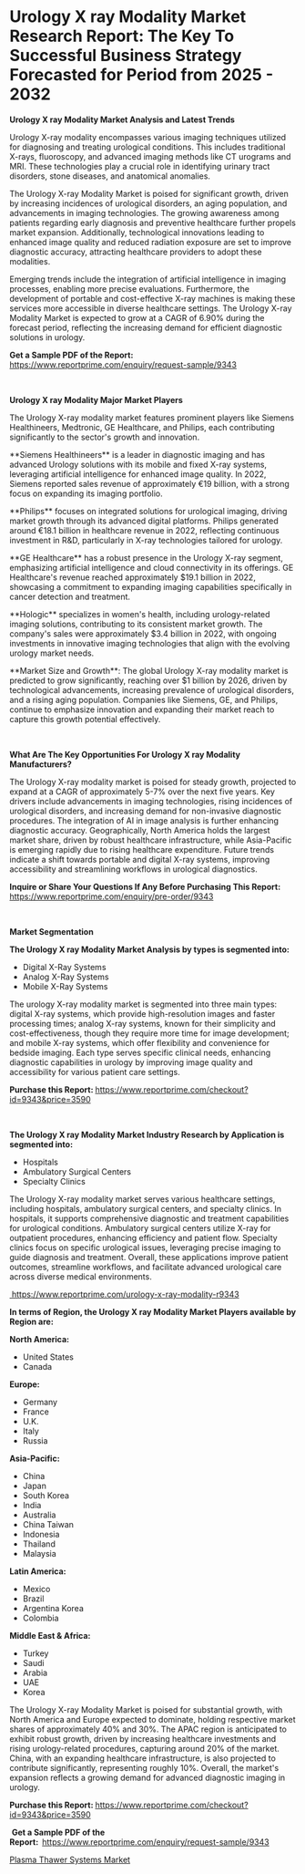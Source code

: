 <p><h1>Urology X ray Modality Market Research Report: The Key To Successful Business Strategy Forecasted for Period from 2025 - 2032</h1></p><p><strong>Urology X ray Modality Market Analysis and Latest Trends</strong></p>
<p><p>Urology X-ray modality encompasses various imaging techniques utilized for diagnosing and treating urological conditions. This includes traditional X-rays, fluoroscopy, and advanced imaging methods like CT urograms and MRI. These technologies play a crucial role in identifying urinary tract disorders, stone diseases, and anatomical anomalies.</p><p>The Urology X-ray Modality Market is poised for significant growth, driven by increasing incidences of urological disorders, an aging population, and advancements in imaging technologies. The growing awareness among patients regarding early diagnosis and preventive healthcare further propels market expansion. Additionally, technological innovations leading to enhanced image quality and reduced radiation exposure are set to improve diagnostic accuracy, attracting healthcare providers to adopt these modalities.</p><p>Emerging trends include the integration of artificial intelligence in imaging processes, enabling more precise evaluations. Furthermore, the development of portable and cost-effective X-ray machines is making these services more accessible in diverse healthcare settings. The Urology X-ray Modality Market is expected to grow at a CAGR of 6.90% during the forecast period, reflecting the increasing demand for efficient diagnostic solutions in urology.</p></p>
<p><strong>Get a Sample PDF of the Report:&nbsp;</strong> <a href="https://www.reportprime.com/enquiry/request-sample/9343?utm_campaign=3586&utm_medium=2&utm_source=Github&utm_content=ia&utm_term=20032025&utm_id=urology-x-ray-modality">https://www.reportprime.com/enquiry/request-sample/9343</a></p>
<p>&nbsp;</p>
<p><strong>Urology X ray Modality Major Market Players</strong></p>
<p><p>The Urology X-ray modality market features prominent players like Siemens Healthineers, Medtronic, GE Healthcare, and Philips, each contributing significantly to the sector's growth and innovation. </p><p>**Siemens Healthineers** is a leader in diagnostic imaging and has advanced Urology solutions with its mobile and fixed X-ray systems, leveraging artificial intelligence for enhanced image quality. In 2022, Siemens reported sales revenue of approximately €19 billion, with a strong focus on expanding its imaging portfolio.</p><p>**Philips** focuses on integrated solutions for urological imaging, driving market growth through its advanced digital platforms. Philips generated around €18.1 billion in healthcare revenue in 2022, reflecting continuous investment in R&D, particularly in X-ray technologies tailored for urology.</p><p>**GE Healthcare** has a robust presence in the Urology X-ray segment, emphasizing artificial intelligence and cloud connectivity in its offerings. GE Healthcare's revenue reached approximately $19.1 billion in 2022, showcasing a commitment to expanding imaging capabilities specifically in cancer detection and treatment.</p><p>**Hologic** specializes in women's health, including urology-related imaging solutions, contributing to its consistent market growth. The company's sales were approximately $3.4 billion in 2022, with ongoing investments in innovative imaging technologies that align with the evolving urology market needs.</p><p>**Market Size and Growth**: The global Urology X-ray modality market is predicted to grow significantly, reaching over $1 billion by 2026, driven by technological advancements, increasing prevalence of urological disorders, and a rising aging population. Companies like Siemens, GE, and Philips, continue to emphasize innovation and expanding their market reach to capture this growth potential effectively.</p></p>
<p>&nbsp;</p>
<p><strong>What Are The Key Opportunities For Urology X ray Modality Manufacturers?</strong></p>
<p><p>The Urology X-ray modality market is poised for steady growth, projected to expand at a CAGR of approximately 5-7% over the next five years. Key drivers include advancements in imaging technologies, rising incidences of urological disorders, and increasing demand for non-invasive diagnostic procedures. The integration of AI in image analysis is further enhancing diagnostic accuracy. Geographically, North America holds the largest market share, driven by robust healthcare infrastructure, while Asia-Pacific is emerging rapidly due to rising healthcare expenditure. Future trends indicate a shift towards portable and digital X-ray systems, improving accessibility and streamlining workflows in urological diagnostics.</p></p>
<p><strong>Inquire or Share Your Questions If Any Before Purchasing This Report:</strong> <a href="https://www.reportprime.com/enquiry/pre-order/9343?utm_campaign=3586&utm_medium=2&utm_source=Github&utm_content=ia&utm_term=20032025&utm_id=urology-x-ray-modality">https://www.reportprime.com/enquiry/pre-order/9343</a></p>
<p>&nbsp;</p>
<p><strong>Market Segmentation</strong></p>
<p><strong>The Urology X ray Modality Market Analysis by types is segmented into:</strong></p>
<p><ul><li>Digital X-Ray Systems</li><li>Analog X-Ray Systems</li><li>Mobile X-Ray Systems</li></ul></p>
<p><p>The urology X-ray modality market is segmented into three main types: digital X-ray systems, which provide high-resolution images and faster processing times; analog X-ray systems, known for their simplicity and cost-effectiveness, though they require more time for image development; and mobile X-ray systems, which offer flexibility and convenience for bedside imaging. Each type serves specific clinical needs, enhancing diagnostic capabilities in urology by improving image quality and accessibility for various patient care settings.</p></p>
<p><strong>Purchase this Report:&nbsp;</strong><a href="https://www.reportprime.com/checkout?id=9343&price=3590&utm_campaign=3586&utm_medium=2&utm_source=Github&utm_content=ia&utm_term=20032025&utm_id=urology-x-ray-modality">https://www.reportprime.com/checkout?id=9343&price=3590</a></p>
<p>&nbsp;</p>
<p><strong>The Urology X ray Modality Market Industry Research by Application is segmented into:</strong></p>
<p><ul><li>Hospitals</li><li>Ambulatory Surgical Centers</li><li>Specialty Clinics</li></ul></p>
<p><p>The Urology X-ray modality market serves various healthcare settings, including hospitals, ambulatory surgical centers, and specialty clinics. In hospitals, it supports comprehensive diagnostic and treatment capabilities for urological conditions. Ambulatory surgical centers utilize X-ray for outpatient procedures, enhancing efficiency and patient flow. Specialty clinics focus on specific urological issues, leveraging precise imaging to guide diagnosis and treatment. Overall, these applications improve patient outcomes, streamline workflows, and facilitate advanced urological care across diverse medical environments.</p></p>
<p><a href="https://www.reportprime.com/urology-x-ray-modality-r9343?utm_campaign=3586&utm_medium=2&utm_source=Github&utm_content=ia&utm_term=20032025&utm_id=urology-x-ray-modality">&nbsp;https://www.reportprime.com/urology-x-ray-modality-r9343</a></p>
<p><strong>In terms of Region, the Urology X ray Modality Market Players available by Region are:</strong></p>
<p>
    <p> <strong> North America: </strong>
        <ul>
            <li>United States</li>
            <li>Canada</li>
        </ul>
        </p> 
    <p> <strong> Europe: </strong>
        <ul>
            <li>Germany</li>
            <li>France</li>
            <li>U.K.</li>
            <li>Italy</li>
            <li>Russia</li>
        </ul>
        </p> 
    <p> <strong> Asia-Pacific: </strong>
        <ul>
            <li>China</li>
            <li>Japan</li>
            <li>South Korea</li>
            <li>India</li>
            <li>Australia</li>
            <li>China Taiwan</li>
            <li>Indonesia</li>
            <li>Thailand</li>
            <li>Malaysia</li>
        </ul>
        </p> 
    <p> <strong> Latin America: </strong>
        <ul>
            <li>Mexico</li>
            <li>Brazil</li>
            <li>Argentina Korea</li>
            <li>Colombia</li>
        </ul>
        </p> 
    <p> <strong> Middle East & Africa: </strong>
        <ul>
            <li>Turkey</li>
            <li>Saudi</li>
            <li>Arabia</li>
            <li>UAE</li>
            <li>Korea</li>
        </ul>
    </p>
    </p>
<p><p>The Urology X-ray Modality Market is poised for substantial growth, with North America and Europe expected to dominate, holding respective market shares of approximately 40% and 30%. The APAC region is anticipated to exhibit robust growth, driven by increasing healthcare investments and rising urology-related procedures, capturing around 20% of the market. China, with an expanding healthcare infrastructure, is also projected to contribute significantly, representing roughly 10%. Overall, the market's expansion reflects a growing demand for advanced diagnostic imaging in urology.</p></p>
<p><strong>Purchase this Report: </strong><a href="https://www.reportprime.com/checkout?id=9343&price=3590&utm_campaign=3586&utm_medium=2&utm_source=Github&utm_content=ia&utm_term=20032025&utm_id=urology-x-ray-modality">https://www.reportprime.com/checkout?id=9343&price=3590</a></p>
<p>&nbsp;<strong>Get a Sample PDF of the Report:&nbsp;&nbsp;</strong><a href="https://www.reportprime.com/enquiry/request-sample/9343?utm_campaign=3586&utm_medium=2&utm_source=Github&utm_content=ia&utm_term=20032025&utm_id=urology-x-ray-modality">https://www.reportprime.com/enquiry/request-sample/9343</a></p>
<p><strong></strong></p>
<p><p><a href="https://github.com/kukolkasimo5/Market-Research-Report-List-1/blob/main/plasma-thawer-systems-market.md?utm_campaign=3586&utm_medium=2&utm_source=Github&utm_content=ia&utm_term=20032025&utm_id=urology-x-ray-modality">Plasma Thawer Systems Market</a></p></p>